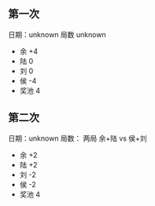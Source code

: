 ## 第一次
日期：unknown
局数 unknown 
* 余 +4
* 陆  0
* 刘  0
* 侯  -4
* 奖池 4

## 第二次
日期：unknown
局数： 两局 余+陆 vs 侯+刘
* 余 +2
* 陆  +2
* 刘  -2
* 侯  -2
* 奖池  4